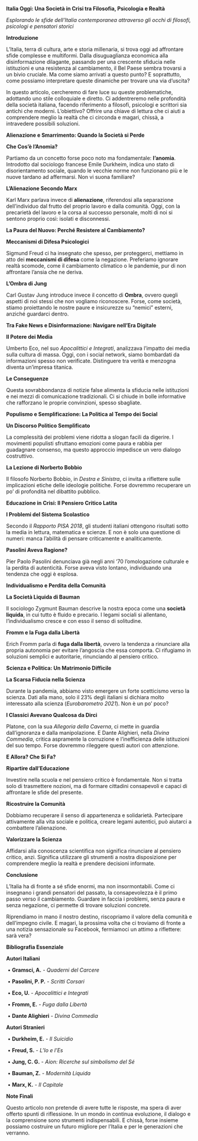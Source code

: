 **Italia Oggi: Una Società in Crisi tra Filosofia, Psicologia e Realtà**



*Esplorando le sfide dell’Italia contemporanea attraverso gli occhi di filosofi, psicologi e pensatori storici*



**Introduzione**



L’Italia, terra di cultura, arte e storia millenaria, si trova oggi ad affrontare sfide complesse e multiformi. Dalla disuguaglianza economica alla disinformazione dilagante, passando per una crescente sfiducia nelle istituzioni e una resistenza al cambiamento, il Bel Paese sembra trovarsi a un bivio cruciale. Ma come siamo arrivati a questo punto? E soprattutto, come possiamo interpretare queste dinamiche per trovare una via d’uscita?



In questo articolo, cercheremo di fare luce su queste problematiche, adottando uno stile colloquiale e diretto. Ci addentreremo nelle profondità della società italiana, facendo riferimento a filosofi, psicologi e scrittori sia antichi che moderni. L’obiettivo? Offrire una chiave di lettura che ci aiuti a comprendere meglio la realtà che ci circonda e magari, chissà, a intravedere possibili soluzioni.



**Alienazione e Smarrimento: Quando la Società si Perde**



**Che Cos’è l’Anomia?**



Partiamo da un concetto forse poco noto ma fondamentale: **l’anomia**. Introdotto dal sociologo francese Emile Durkheim, indica uno stato di disorientamento sociale, quando le vecchie norme non funzionano più e le nuove tardano ad affermarsi. Non vi suona familiare?



**L’Alienazione Secondo Marx**



Karl Marx parlava invece di **alienazione**, riferendosi alla separazione dell’individuo dal frutto del proprio lavoro e dalla comunità. Oggi, con la precarietà del lavoro e la corsa al successo personale, molti di noi si sentono proprio così: isolati e disconnessi.



**La Paura del Nuovo: Perché Resistere al Cambiamento?**



**Meccanismi di Difesa Psicologici**



Sigmund Freud ci ha insegnato che spesso, per proteggerci, mettiamo in atto dei **meccanismi di difesa** come la negazione. Preferiamo ignorare realtà scomode, come il cambiamento climatico o le pandemie, pur di non affrontare l’ansia che ne deriva.



**L’Ombra di Jung**



Carl Gustav Jung introduce invece il concetto di **Ombra**, ovvero quegli aspetti di noi stessi che non vogliamo riconoscere. Forse, come società, stiamo proiettando le nostre paure e insicurezze su “nemici” esterni, anziché guardarci dentro.



**Tra Fake News e Disinformazione: Navigare nell’Era Digitale**



**Il Potere dei Media**



Umberto Eco, nel suo *Apocalittici e Integrati*, analizzava l’impatto dei media sulla cultura di massa. Oggi, con i social network, siamo bombardati da informazioni spesso non verificate. Distinguere tra verità e menzogna diventa un’impresa titanica.



**Le Conseguenze**



Questa sovrabbondanza di notizie false alimenta la sfiducia nelle istituzioni e nei mezzi di comunicazione tradizionali. Ci si chiude in bolle informative che rafforzano le proprie convinzioni, spesso sbagliate.



**Populismo e Semplificazione: La Politica al Tempo dei Social**



**Un Discorso Politico Semplificato**



La complessità dei problemi viene ridotta a slogan facili da digerire. I movimenti populisti sfruttano emozioni come paura e rabbia per guadagnare consenso, ma questo approccio impedisce un vero dialogo costruttivo.



**La Lezione di Norberto Bobbio**



Il filosofo Norberto Bobbio, in *Destra e Sinistra*, ci invita a riflettere sulle implicazioni etiche delle ideologie politiche. Forse dovremmo recuperare un po’ di profondità nel dibattito pubblico.



**Educazione in Crisi: Il Pensiero Critico Latita**



**I Problemi del Sistema Scolastico**



Secondo il *Rapporto PISA 2018*, gli studenti italiani ottengono risultati sotto la media in lettura, matematica e scienze. E non è solo una questione di numeri: manca l’abilità di pensare criticamente e analiticamente.



**Pasolini Aveva Ragione?**



Pier Paolo Pasolini denunciava già negli anni ‘70 l’omologazione culturale e la perdita di autenticità. Forse aveva visto lontano, individuando una tendenza che oggi è esplosa.



**Individualismo e Perdita della Comunità**



**La Società Liquida di Bauman**



Il sociologo Zygmunt Bauman descrive la nostra epoca come una **società liquida**, in cui tutto è fluido e precario. I legami sociali si allentano, l’individualismo cresce e con esso il senso di solitudine.



**Fromm e la Fuga dalla Libertà**



Erich Fromm parla di **fuga dalla libertà**, ovvero la tendenza a rinunciare alla propria autonomia per evitare l’angoscia che essa comporta. Ci rifugiamo in soluzioni semplici e autoritarie, rinunciando al pensiero critico.



**Scienza e Politica: Un Matrimonio Difficile**



**La Scarsa Fiducia nella Scienza**



Durante la pandemia, abbiamo visto emergere un forte scetticismo verso la scienza. Dati alla mano, solo il 23% degli italiani si dichiara molto interessato alla scienza (*Eurobarometro 2021*). Non è un po’ poco?



**I Classici Avevano Qualcosa da Dirci**



Platone, con la sua *Allegoria della Caverna*, ci mette in guardia dall’ignoranza e dalla manipolazione. E Dante Alighieri, nella *Divina Commedia*, critica aspramente la corruzione e l’inefficienza delle istituzioni del suo tempo. Forse dovremmo rileggere questi autori con attenzione.



**E Allora? Che Si Fa?**



**Ripartire dall’Educazione**



Investire nella scuola e nel pensiero critico è fondamentale. Non si tratta solo di trasmettere nozioni, ma di formare cittadini consapevoli e capaci di affrontare le sfide del presente.



**Ricostruire la Comunità**



Dobbiamo recuperare il senso di appartenenza e solidarietà. Partecipare attivamente alla vita sociale e politica, creare legami autentici, può aiutarci a combattere l’alienazione.



**Valorizzare la Scienza**



Affidarsi alla conoscenza scientifica non significa rinunciare al pensiero critico, anzi. Significa utilizzare gli strumenti a nostra disposizione per comprendere meglio la realtà e prendere decisioni informate.



**Conclusione**



L’Italia ha di fronte a sé sfide enormi, ma non insormontabili. Come ci insegnano i grandi pensatori del passato, la consapevolezza è il primo passo verso il cambiamento. Guardare in faccia i problemi, senza paura e senza negazione, ci permette di trovare soluzioni concrete.



Riprendiamo in mano il nostro destino, riscopriamo il valore della comunità e dell’impegno civile. E magari, la prossima volta che ci troviamo di fronte a una notizia sensazionale su Facebook, fermiamoci un attimo a riflettere: sarà vera?



**Bibliografia Essenziale**



**Autori Italiani**



​	•	**Gramsci, A.** - *Quaderni del Carcere*

​	•	**Pasolini, P. P.** - *Scritti Corsari*

​	•	**Eco, U.** - *Apocalittici e Integrati*

​	•	**Fromm, E.** - *Fuga dalla Libertà*

​	•	**Dante Alighieri** - *Divina Commedia*



**Autori Stranieri**



​	•	**Durkheim, E.** - *Il Suicidio*

​	•	**Freud, S.** - *L’Io e l’Es*

​	•	**Jung, C. G.** - *Aion: Ricerche sul simbolismo del Sé*

​	•	**Bauman, Z.** - *Modernità Liquida*

​	•	**Marx, K.** - *Il Capitale*



**Note Finali**



Questo articolo non pretende di avere tutte le risposte, ma spera di aver offerto spunti di riflessione. In un mondo in continua evoluzione, il dialogo e la comprensione sono strumenti indispensabili. E chissà, forse insieme possiamo costruire un futuro migliore per l’Italia e per le generazioni che verranno.